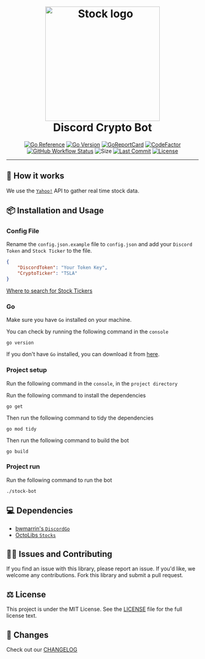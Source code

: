 <div align="center">
	<h1><img alt="Stock logo" src="https://github.com/octodiscord/stock-bot/blob/main/stock.png" height="300" /><br />
		Discord Crypto Bot
	</h1>

[![Go Reference](https://pkg.go.dev/badge/octodiscord/stock-bot.svg)](https://pkg.go.dev/github.com/octodiscord/stock-bot) [![Go Version](https://img.shields.io/github/go-mod/go-version/octodiscord/stock-bot)](https://go.dev/) [![GoReportCard](https://goreportcard.com/badge/github.com/octodiscord/stock-bot)](https://goreportcard.com/report/github.com/octodiscord/stock-bot) [![CodeFactor](https://www.codefactor.io/repository/github/octodiscord/stock-bot/badge)](https://www.codefactor.io/repository/github/octodiscord/stock-bot) [![GitHub Workflow Status](https://img.shields.io/github/actions/workflow/status/octodiscord/stock-bot/.github/workflows/go.yml)](https://github.com/octodiscord/stock-bot/blob/main/.github/workflows/go.yml) ![Size](https://img.shields.io/github/languages/code-size/octodiscord/stock-bot) [![Last Commit](https://img.shields.io/github/last-commit/octodiscord/stock-bot)](https://github.com/octodiscord/stock-bot/commits/main) [![License](https://img.shields.io/github/license/octodiscord/stock-bot)](https://github.com/octodiscord/stock-bot/blob/main/LICENSE)

</div>
<hr/>

## 🌟 How it works

We use the [`Yahoo!`](https://finance.yahoo.com/most-active) API to gather real time stock data.

## 📦 Installation and Usage

### Config File

Rename the `config.json.example` file to `config.json` and add your `Discord Token` and `Stock Ticker` to the file.

```json
{
	"DiscordToken": "Your Token Key",
	"CryptoTicker": "TSLA"
}
```

[Where to search for Stock Tickers](https://finance.yahoo.com/most-active)

### Go

Make sure you have `Go` installed on your machine.

You can check by running the following command in the `console`

```plain
go version
```

If you don't have `Go` installed, you can download it from [here](https://go.dev/dl/).

### Project setup

Run the following command in the `console`, in the `project directory`

Run the following command to install the dependencies

```plain
go get
```

Then run the following command to tidy the dependencies

```plain
go mod tidy
```

Then run the following command to build the bot

```plain
go build
```

### Project run

Run the following command to run the bot

```plain
./stock-bot
```

## 💻 Dependencies

- [bwmarrin's `DiscordGo`](https://github.com/bwmarrin/discordgo)
- [OctoLibs `Stocks`](https://github.com/octolibs/stocks)

## 🙇‍♂️ Issues and Contributing

If you find an issue with this library, please report an issue. If you'd
like, we welcome any contributions. Fork this library and submit a pull
request.

## ⚖️ License

This project is under the MIT License. See the [LICENSE](https://github.com/octodiscord/stock-bot/blob/main/LICENSE) file for the full license text.

## 📜 Changes

Check out our [CHANGELOG](https://github.com/octodiscord/stock-bot/blob/main/CHANGELOG.md)
